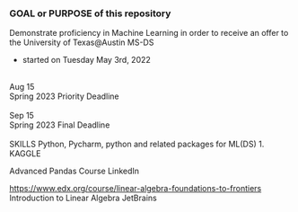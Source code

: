 ### GOAL or PURPOSE of this repository
Demonstrate proficiency in Machine Learning in order to receive an offer to the University of Texas@Austin MS-DS 
- started on Tuesday May 3rd, 2022 <br/>
<br/>
Aug 15<br/>
Spring 2023 Priority Deadline<br/>
<br/>
Sep 15<br/>
Spring 2023 Final Deadline<br/>
<br/>
SKILLS 
Python, Pycharm, python and related packages for ML(DS) 
1. KAGGLE 


Advanced Pandas Course LinkedIn


https://www.edx.org/course/linear-algebra-foundations-to-frontiers
Introduction to Linear Algebra JetBrains
